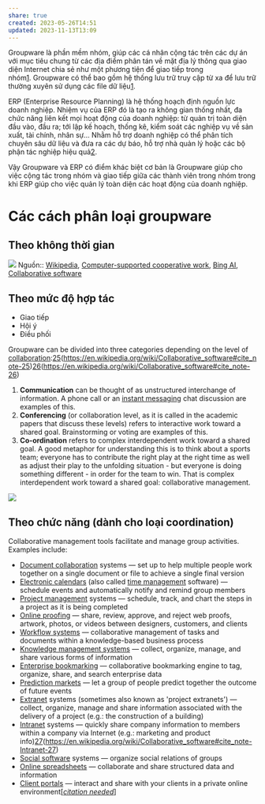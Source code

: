 ```yaml
---
share: true
created: 2023-05-26T14:51
updated: 2023-11-13T13:09
---
```


Groupware là phần mềm nhóm, giúp các cá nhân cộng tác trên các dự án với mục tiêu chung từ các địa điểm phân tán về mặt địa lý thông qua giao diện Internet chia sẻ như một phương tiện để giao tiếp trong nhóm[1](https://filegi.com/tech-term/groupware-3057/). Groupware có thể bao gồm hệ thống lưu trữ truy cập từ xa để lưu trữ thường xuyên sử dụng các file dữ liệu[1](https://filegi.com/tech-term/groupware-3057/).

ERP (Enterprise Resource Planning) là hệ thống hoạch định nguồn lực doanh nghiệp. Nhiệm vụ của ERP đó là tạo ra không gian thống nhất, đa chức năng liên kết mọi hoạt động của doanh nghiệp: từ quản trị toàn diện đầu vào, đầu ra; tới lập kế hoạch, thống kê, kiểm soát các nghiệp vụ về sản xuất, tài chính, nhân sự… Nhằm hỗ trợ doanh nghiệp có thể phân tích chuyên sâu dữ liệu và đưa ra các dự báo, hỗ trợ nhà quản lý hoặc các bộ phận tác nghiệp hiệu quả[2](https://itgtechnology.vn/so-sanh-cac-phan-mem-erp-noi-bat-tren-thi-truong-nam-2021/).

Vậy Groupware và ERP có điểm khác biệt cơ bản là Groupware giúp cho việc cộng tác trong nhóm và giao tiếp giữa các thành viên trong nhóm trong khi ERP giúp cho việc quản lý toàn diện các hoạt động của doanh nghiệp.

# Các cách phân loại groupware
## Theo không thời gian
![](https://upload.wikimedia.org/wikipedia/commons/thumb/2/28/Cscwmatrix.jpg/703px-Cscwmatrix.jpg) 
Nguồn:: [Wikipedia](../../../%CE%9E%20Ngu%E1%BB%93n/Wikipedia.md), [Computer-supported cooperative work](https://en.wikipedia.org/wiki/Computer-supported_cooperative_work), [Bing AI](../../../%CE%9E%20Ngu%E1%BB%93n/Bing%20AI.md), [Collaborative software](https://en.wikipedia.org/wiki/Collaborative_software)

## Theo mức độ hợp tác
- Giao tiếp
- Hội ý
- Điều phối

Groupware can be divided into three categories depending on the level of [collaboration](https://en.wikipedia.org/wiki/Collaboration "Collaboration"):[25](25.md)(https://en.wikipedia.org/wiki/Collaborative_software#cite_note-25)[26](26.md)(https://en.wikipedia.org/wiki/Collaborative_software#cite_note-26)

1.  **Communication** can be thought of as unstructured interchange of information. A phone call or an [instant messaging](https://en.wikipedia.org/wiki/Instant_messaging "Instant messaging") chat discussion are examples of this.
2.  **Conferencing** (or collaboration level, as it is called in the academic papers that discuss these levels) refers to interactive work toward a shared goal. Brainstorming or voting are examples of this.
3.  **Co-ordination** refers to complex interdependent work toward a shared goal. A good metaphor for understanding this is to think about a sports team; everyone has to contribute the right play at the right time as well as adjust their play to the unfolding situation - but everyone is doing something different - in order for the team to win. That is complex interdependent work toward a shared goal: collaborative management.


![](https://www.researchgate.net/profile/Michael-Koch-21/publication/205976839/figure/fig1/AS:651875657474064@1532430676618/Categorizing-Groupware-in-between-the-three-different-interaction-modescommunication.png) 

## Theo chức năng (dành cho loại coordination) 
Collaborative management tools facilitate and manage group activities. Examples include:

-   [Document collaboration](https://en.wikipedia.org/wiki/Document_collaboration "Document collaboration") systems — set up to help multiple people work together on a single document or file to achieve a single final version
-   [Electronic calendars](https://en.wikipedia.org/wiki/Electronic_calendar "Electronic calendar") (also called [time management](https://en.wikipedia.org/wiki/Time_management "Time management") software) — schedule events and automatically notify and remind group members
-   [Project management](https://en.wikipedia.org/wiki/Project_management "Project management") systems — schedule, track, and chart the steps in a project as it is being completed
-   [Online proofing](https://en.wikipedia.org/wiki/Online_proofing "Online proofing") — share, review, approve, and reject web proofs, artwork, photos, or videos between designers, customers, and clients
-   [Workflow systems](https://en.wikipedia.org/wiki/Workflow_system "Workflow system") — collaborative management of tasks and documents within a knowledge-based business process
-   [Knowledge management systems](https://en.wikipedia.org/wiki/Knowledge_management_software "Knowledge management software") — collect, organize, manage, and share various forms of information
-   [Enterprise bookmarking](https://en.wikipedia.org/wiki/Enterprise_bookmarking "Enterprise bookmarking") — collaborative bookmarking engine to tag, organize, share, and search enterprise data
-   [Prediction markets](https://en.wikipedia.org/wiki/Prediction_market "Prediction market") — let a group of people predict together the outcome of future events
-   [Extranet](https://en.wikipedia.org/wiki/Extranet "Extranet") systems (sometimes also known as 'project extranets') — collect, organize, manage and share information associated with the delivery of a project (e.g.: the construction of a building)
-   [Intranet](https://en.wikipedia.org/wiki/Intranet "Intranet") systems — quickly share company information to members within a company via Internet (e.g.: marketing and product info)[27](27.md)(https://en.wikipedia.org/wiki/Collaborative_software#cite_note-Intranet-27)
-   [Social software](https://en.wikipedia.org/wiki/Social_software "Social software") systems — organize social relations of groups
-   [Online spreadsheets](https://en.wikipedia.org/wiki/Online_spreadsheet "Online spreadsheet") — collaborate and share structured data and information
-   [Client portals](https://en.wikipedia.org/wiki/Client_portal "Client portal") — interact and share with your clients in a private online environment[_[citation needed](https://en.wikipedia.org/wiki/Wikipedia:Citation_needed "Wikipedia:Citation needed")_]
